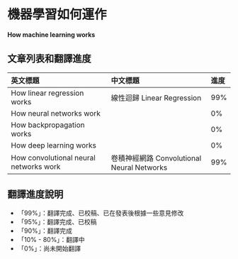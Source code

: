 # 機器學習如何運作

**How machine learning works**

## 文章列表和翻譯進度

| 英文標題 | 中文標題 | 進度 |
| :--- | :--- | :--- |
| How linear regression works | 線性迴歸 Linear Regression | 99% |
| How neural networks work |  | 0% |
| How backpropagation works |  | 0% |
| How deep learning works |  | 0% |
| How convolutional neural networks work | 卷積神經網路 Convolutional Neural Networks | 99% |

## 翻譯進度說明

* 「99%」：翻譯完成、已校稿、已在發表後根據一些意見修改
* 「95%」：翻譯完成、已校稿
* 「90%」：翻譯完成
* 「10% - 80%」：翻譯中
* 「0%」：尚未開始翻譯



